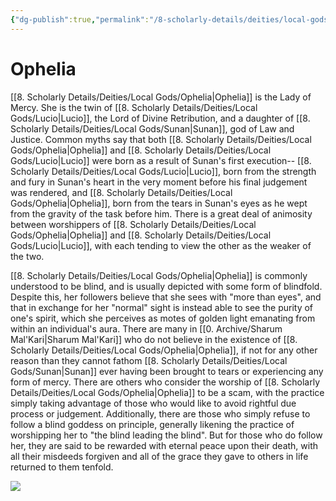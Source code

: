 ```yaml
---
{"dg-publish":true,"permalink":"/8-scholarly-details/deities/local-gods/ophelia/","noteIcon":""}
---
```


# Ophelia

[[8. Scholarly Details/Deities/Local Gods/Ophelia\|Ophelia]] is the Lady of Mercy. She is the twin of [[8. Scholarly Details/Deities/Local Gods/Lucio\|Lucio]], the Lord of Divine Retribution, and a daughter of [[8. Scholarly Details/Deities/Local Gods/Sunan\|Sunan]], god of Law and Justice. Common myths say that both [[8. Scholarly Details/Deities/Local Gods/Ophelia\|Ophelia]] and [[8. Scholarly Details/Deities/Local Gods/Lucio\|Lucio]] were born as a result of Sunan's first execution-- [[8. Scholarly Details/Deities/Local Gods/Lucio\|Lucio]], born from the strength and fury in Sunan's heart in the very moment before his final judgement was rendered, and [[8. Scholarly Details/Deities/Local Gods/Ophelia\|Ophelia]], born from the tears in Sunan's eyes as he wept from the gravity of the task before him. There is a great deal of animosity between worshippers of [[8. Scholarly Details/Deities/Local Gods/Ophelia\|Ophelia]] and [[8. Scholarly Details/Deities/Local Gods/Lucio\|Lucio]], with each tending to view the other as the weaker of the two. 

[[8. Scholarly Details/Deities/Local Gods/Ophelia\|Ophelia]] is commonly understood to be blind, and is usually depicted with some form of blindfold. Despite this, her followers believe that she sees with "more than eyes", and that in exchange for her "normal" sight is instead able to see the purity of one's spirit, which she perceives as motes of golden light emanating from within an individual's aura. There are many in [[0. Archive/Sharum Mal'Kari\|Sharum Mal'Kari]] who do not believe in the existence of [[8. Scholarly Details/Deities/Local Gods/Ophelia\|Ophelia]], if not for any other reason than they cannot fathom [[8. Scholarly Details/Deities/Local Gods/Sunan\|Sunan]] ever having been brought to tears or experiencing any form of mercy. There are others who consider the worship of [[8. Scholarly Details/Deities/Local Gods/Ophelia\|Ophelia]] to be a scam, with the practice simply taking advantage of those who would like to avoid rightful due process or judgement. Additionally, there are those who simply refuse to follow a blind goddess on principle, generally likening the practice of worshipping her to "the blind leading the blind". But for those who do follow her, they are said to be rewarded with eternal peace upon their death, with all their misdeeds forgiven and all of the grace they gave to others in life returned to them tenfold. 

![](https://i.imgur.com/WMCy5Mp.png)
